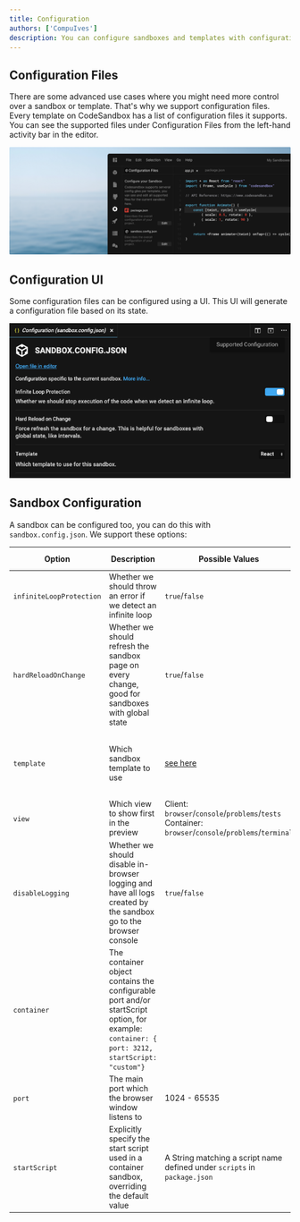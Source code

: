 ```yaml
---
title: Configuration
authors: ['CompuIves']
description: You can configure sandboxes and templates with configuration files.
---
```


## Configuration Files

There are some advanced use cases where you might need more control over a
sandbox or template. That's why we support configuration files. Every template
on CodeSandbox has a list of configuration files it supports. You can see the
supported files under Configuration Files from the left-hand activity bar in the
editor.

![Configurations File UI](./images/configuration.png)

## Configuration UI

Some configuration files can be configured using a UI. This UI will generate a
configuration file based on its state.

![Configurations File UI](./images/ui-configuration.png)

## Sandbox Configuration

A sandbox can be configured too, you can do this with `sandbox.config.json`. We
support these options:

| Option                   | Description                                                                                                                                   | Possible Values                                                                                                | Default Value                                      |
| ------------------------ | --------------------------------------------------------------------------------------------------------------------------------------------- | -------------------------------------------------------------------------------------------------------------- | -------------------------------------------------- |
| `infiniteLoopProtection` | Whether we should throw an error if we detect an infinite loop                                                                                | `true`/`false`                                                                                                 | `true`                                             |
| `hardReloadOnChange`     | Whether we should refresh the sandbox page on every change, good for sandboxes with global state                                              | `true`/`false`                                                                                                 | `false`                                            |
| `template`               | Which sandbox template to use                                                                                                                 | [see here](https://github.com/codesandbox/codesandbox-importers/blob/master/packages/types/index.d.ts#L34-L59) | smart detection, w/ fallback to `create-react-app` |
| `view`                   | Which view to show first in the preview                                                                                                       | Client: `browser`/`console`/`problems`/`tests`<br />Container: `browser`/`console`/`problems`/`terminal`       | `browser`                                          |
| `disableLogging`         | Whether we should disable in-browser logging and have all logs created by the sandbox go to the browser console                               | `true`/`false`                                                                                                 | `false`                                            |
| `container`              | The container object contains the configurable port and/or startScript option, for example: `container: { port: 3212, startScript: "custom"}` |
| `port`                   | The main port which the browser window listens to                                                                                             | 1024 - 65535                                                                                                   | First opened port inside the container.            |
| `startScript`            | Explicitly specify the start script used in a container sandbox, overriding the default value                                                 | A String matching a script name defined under `scripts` in `package.json`                                      | `dev` / `develop` / `serve` / `start`              |
